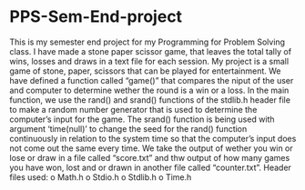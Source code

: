# PPS-Sem-End-project
This is my semester end project for my Programming for Problem Solving class. I have made a stone paper scissor game, that leaves the total tally of wins, losses and draws in a text file for each session.
My project is a small game of stone, paper, scissors that can be played for entertainment. We have defined a function called “game()” that compares the niput of the user and computer to determine wether the round is a win or a loss. In the main function, we use the rand() and srand() functions of the stdlib.h header file to make a random number generator that is used to determine the computer’s input for the game. The srand() function is being used with argument ‘time(null)’ to change the seed for the rand() function continuously in relation to the system time so that the computer’s input does not come out the same every time.
We take the output of wether you win or lose or draw in a file called “score.txt” and thw output of how many games you have won, lost and or drawn in another file called “counter.txt”.
Header files used:
o	Math.h
o	Stdio.h
o	Stdlib.h
o	Time.h

